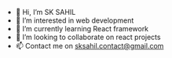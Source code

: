 - 👋 Hi, I’m SK SAHIL
- 👀 I’m interested in web development
- 🌱 I’m currently learning React framework
- 💞️ I’m looking to collaborate on react projects
- 📫 Contact me on sksahil.contact@gmail.com

<!---
coast-guide/coast-guide is a ✨ special ✨ repository because its `README.md` (this file) appears on your GitHub profile.
You can click the Preview link to take a look at your changes.
--->
